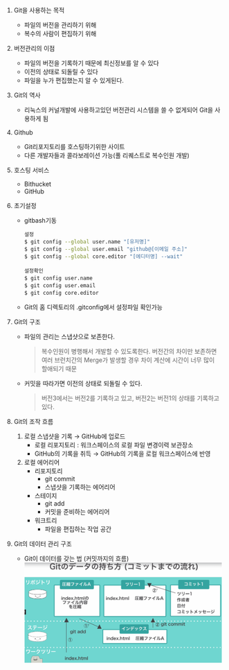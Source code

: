 1. Git을 사용하는 목적
    - 파일의 버전을 관리하기 위해
    - 복수의 사람이 편집하기 위해
2. 버전관리의 이점
    - 파일의 버전을 기록하기 때문에 최신정보를 알 수 있다
    - 이전의 상태로 되돌릴 수 있다
    - 파일을 누가 편집했는지 알 수 있게된다.
3. Git의 역사
    - 리눅스의 커널개발에 사용하고있던 버전관리 시스템을 쓸 수 없게되어 Git을 사용하게 됨
4. Github
    - Git리포지토리를 호스팅하기위한 사이트
    - 다른 개발자들과 콜라보레이션 가능(풀 리퀘스트로 복수인원 개발)
5. 호스팅 서비스
    - Bithucket
    - GitHub
6. 초기설정
    - gitbash기동
        ~~~bash
        설정
        $ git config --global user.name "[유저명]"
        $ git config --global user.email "github@[이메일 주소]"
        $ git config --global core.editor "[에디터명] --wait"
        
        설정확인
        $ git config user.name
        $ git config user.email
        $ git config core.editor
        ~~~
    - Git의 홈 디렉토리의 .gitconfig에서 설정파일 확인가능
7. Git의 구조
    - 파일의 관리는 스냅샷으로 보존한다.
        > 복수인원이 병행해서 개발할 수 있도록한다. 버전간의 차이만 보존하면 여러 브런치간의 Merge가 발생할 경우 차이 계산에 시간이 너무 많이 할애되기 때문
    
    - 커밋을 따라가면 이전의 상태로 되돌릴 수 있다.
        > 버전3에서는 버전2를 기록하고 있고, 버전2는 버전1의 상태를 기록하고 있다.
8. Git의 조작 흐름
    1. 로컬 스냅샷을 기록 → GitHub에 업로드
        - 로컬 리포지토리 : 워크스페이스의 로컬 파일 변경이력 보관장소
        - GitHub의 기록을 취득 → GitHub의 기록을 로컬 워크스페이스에 반영
    2. 로컬 에어리어
        - 리포지토리
            - git commit
            - 스냅샷을 기록하는 에어리어
        - 스테이지
            - git add
            - 커밋을 준비하는 에어리어
        - 워크트리
            - 파일을 편집하는 작업 공간

9. Git의 데이터 관리 구조
    - Git이 데이터를 갖는 법 (커밋까지의 흐름)![image](./캡처.png)
